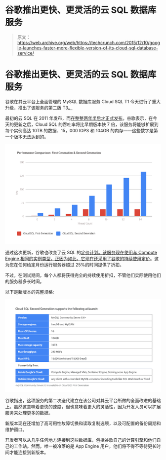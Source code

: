 # 谷歌推出更快、更灵活的云 SQL 数据库服务 

> 原文：<https://web.archive.org/web/https://techcrunch.com/2015/12/10/google-launches-faster-more-flexible-version-of-its-cloud-sql-database-service/>

# 谷歌推出更快、更灵活的云 SQL 数据库服务

谷歌在其云平台上全面管理的 MySQL 数据库服务 Cloud SQL T1 今天进行了重大升级，推出了该服务的第二版 T3[。](https://web.archive.org/web/20230118223910/https://cloud.google.com/sql/docs/introduction#v2)

最初的云 SQL 在 2011 年发布，而[在整整两年半后才正式发布](https://web.archive.org/web/20230118223910/https://techcrunch.com/2014/02/11/googles-cloud-sql-hits-general-availability-gets-an-sla-encryption-and-support-for-larger-databases/)。谷歌表示，在今天的更新之后，Cloud SQL 的吞吐率将比早期版本快 7 倍，该服务将能够扩展到每个实例高达 10TB 的数据、15，000 IOPS 和 104GB 的内存——这些数字是第一个版本无法达到的。

[![performance-comparison](img/3a095af212cf7c4d003ee75baf4dc2b8.png)](https://web.archive.org/web/20230118223910/https://techcrunch.com/wp-content/uploads/2015/12/performance-comparison.png)

通过这次更新，谷歌也改变了云 SQL 的[定价计划。该服务现在使用与 Compute Engine 相同的实例类型，正因为如此，它现在还采用了谷歌的](https://web.archive.org/web/20230118223910/https://cloud.google.com/sql/pricing#v2-pricing)[持续使用定价](https://web.archive.org/web/20230118223910/https://cloud.google.com/pricing/philosophy/)。这为您在任何给定月份运行服务器超过 25%的时间提供了折扣。

不过，在测试期间，每个人都将获得完全的持续使用折扣，不管他们实际使用他们的服务器多长时间。

以下是新版本的完整规格:

[![0-1](img/a2a332d2c03778a7ba17f2662e022675.png)](https://web.archive.org/web/20230118223910/https://techcrunch.com/wp-content/uploads/2015/12/0-1.png)

谷歌指出，这项服务的第二次迭代建立在该公司对其云平台所做的全面改进的基础上。虽然这意味着更快的速度，但也意味着更大的灵活性，因为开发人员可以扩展服务来处理更多的数据。

新版本现在还增加了高可用性故障切换和读取复制选项，以及可配置的备份周期和维护窗口。

开发者可以从几乎任何地方连接到这些数据库，包括谷歌自己的计算引擎和他们自己的工作站。然而，唯一被冷落的是 App Engine 用户，他们将不得不等待更长时间才能连接到新版本。